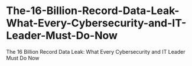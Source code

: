 # The-16-Billion-Record-Data-Leak-What-Every-Cybersecurity-and-IT-Leader-Must-Do-Now
The 16 Billion Record Data Leak: What Every Cybersecurity and IT Leader Must Do Now
